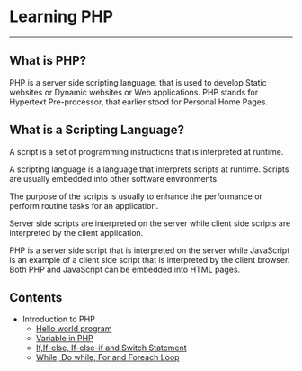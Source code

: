 # Learning PHP
****************************************************************************
## What is PHP?
PHP is a server side scripting language. that is used to develop Static websites or Dynamic websites or Web applications. 
PHP stands for Hypertext Pre-processor, that earlier stood for Personal Home Pages. 

## What is a Scripting Language?
A script is a set of programming instructions that is interpreted at runtime.

A scripting language is a language that interprets scripts at runtime. Scripts are usually embedded into other software environments.

The purpose of the scripts is usually to enhance the performance or perform routine tasks for an application.

Server side scripts are interpreted on the server while client side scripts are interpreted by the client application.

PHP is a server side script that is interpreted on the server while JavaScript is an example of a client side script that is interpreted by the client browser. Both PHP and JavaScript can be embedded into HTML pages. 

## Contents
- Introduction to PHP
  - [Hello world program](hello.php)
  - [Variable in PHP](variables.php)
  - [If,If-else, If-else-if and Switch Statement](decision.php)
  - [While, Do while, For and Foreach Loop](loops.php)
